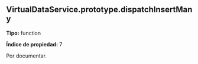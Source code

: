## VirtualDataService.prototype.dispatchInsertMany

**Tipo:** function

**Índice de propiedad:** 7

Por documentar.




